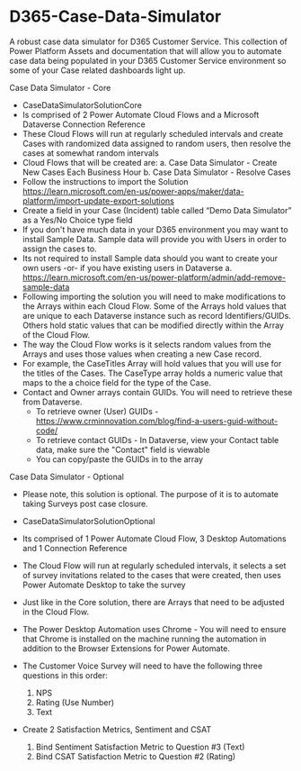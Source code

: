 # D365-Case-Data-Simulator
A robust case data simulator for D365 Customer Service. This collection of Power Platform Assets and documentation that will allow you to automate case data being populated in your D365 Customer Service environment so some of your Case related dashboards light up. 

Case Data Simulator - Core

- CaseDataSimulatorSolutionCore
- Is comprised of 2 Power Automate Cloud Flows and a Microsoft Dataverse Connection Reference
- These Cloud Flows will run at regularly scheduled intervals and create Cases with randomized data assigned to random users, then resolve the cases at somewhat random intervals
- Cloud Flows that will be created are:
    a. Case Data Simulator - Create New Cases Each Business Hour
    b. Case Data Simulator - Resolve Cases
- Follow the instructions to import the Solution https://learn.microsoft.com/en-us/power-apps/maker/data-platform/import-update-export-solutions
- Create a field in your Case (Incident) table called “Demo Data Simulator” as a Yes/No Choice type field
- If you don't have much data in your D365 environment you may want to install Sample Data. Sample data will provide you with Users in order to assign the cases to.
- Its not required to install Sample data should you want to create your own users -or- if you have existing users in Dataverse
    a. https://learn.microsoft.com/en-us/power-platform/admin/add-remove-sample-data
- Following importing the solution you will need to make modifications to the Arrays within each Cloud Flow. Some of the Arrays hold values that are unique to each Dataverse instance such as record Identifiers/GUIDs. Others hold static values that can be modified directly within the Array of the Cloud Flow. 
- The way the Cloud Flow works is it selects random values from the Arrays and uses those values when creating a new Case record.
- For example, the CaseTitles Array will hold values that you will use for the titles of the Cases. The CaseType array holds a numeric value that maps to the a choice field for the type of the Case.
- Contact and Owner arrays contain GUIDs. You will need to retrieve these from Dataverse.
    - To retrieve owner (User) GUIDs - https://www.crminnovation.com/blog/find-a-users-guid-without-code/
    - To retrieve contact GUIDs - In Dataverse, view your Contact table data, make sure the "Contact" field is viewable
    - You can copy/paste the GUIDs in to the array

Case Data Simulator - Optional

- Please note, this solution is optional. The purpose of it is to automate taking Surveys post case closure.

- CaseDataSimulatorSolutionOptional
- Its comprised of 1 Power Automate Cloud Flow, 3 Desktop Automations and 1 Connection Reference
- The Cloud Flow will run at regularly scheduled intervals, it selects a set of survey invitations related to the cases that were created, then uses Power Automate Desktop to take the survey
- Just like in the Core solution, there are Arrays that need to be adjusted in the Cloud Flow.
- The Power Desktop Automation uses Chrome - You will need to ensure that Chrome is installed on the machine running the automation in addition to the Browser Extensions for Power Automate.
- The Customer Voice Survey will need to have the following three questions in this order:
    1. NPS
    2. Rating (Use Number)
    3. Text

- Create 2 Satisfaction Metrics, Sentiment and CSAT
    1. Bind Sentiment Satisfaction Metric to Question #3 (Text)
    2. Bind CSAT Satisfaction Metric to Question #2 (Rating)